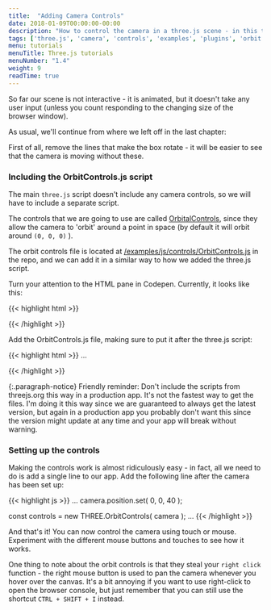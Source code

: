 ```yaml
---
title:  "Adding Camera Controls"
date: 2018-01-09T00:00:00-00:00
description: "How to control the camera in a three.js scene - in this tutorial we'll use a ready made plugin called OrbitControls to rotate our camera around the scene"
tags: ['three.js', 'camera', 'controls', 'examples', 'plugins', 'orbit controls']
menu: tutorials
menuTitle: Three.js tutorials
menuNumber: "1.4"
weight: 9
readTime: true
---
```


So far our scene is not interactive - it is animated, but it doesn't take any user input (unless you count responding to the changing size of the browser window).

As usual, we'll continue from where we left off in the last chapter:

<p data-height="400" data-theme-id="0" data-slug-hash="YYGEJV" data-default-tab="result" class='codepen'></p>
<script async="async" src="//codepen.io/assets/embed/ei.js"></script>

First of all, remove the lines that make the box rotate - it will be easier to see that the camera is moving without these.

### Including the OrbitControls.js script

The main `three.js` script doesn't include any camera controls, so we will have to include a separate script.

The controls that we are going to use are called [OrbitalControls](https://threejs.org/docs/#examples/controls/OrbitControls), since they allow the camera to 'orbit' around a point in space (by default it will orbit around `(0, 0, 0)` ).

The orbit controls file is located at [/examples/js/controls/OrbitControls.js](https://github.com/mrdoob/three.js/blob/dev/examples/js/controls/OrbitControls.js) in the repo, and we can add it in a similar way to how we added the three.js script.

Turn your attention to the HTML pane in Codepen. Currently, it looks like this:

{{< highlight html >}}
<!--

Include the main three.js script.

This means that the global variable THREE will be available for use to use
-->

<script src="https://threejs.org/build/three.js"></script>
{{< /highlight >}}

Add the OrbitControls.js file, making sure to put it after the three.js script:

{{< highlight html >}}
...
<script src="https://threejs.org/build/three.js"></script>

<!--

Include the OrbitControls script.

Note that this must be included AFTER the three.js script as it
needs to use the global THREE variable
-->

<script src="https://threejs.org/examples/js/controls/OrbitControls.js"></script>
{{< /highlight >}}

{:.paragraph-notice}
Friendly reminder: Don't include the scripts from threejs.org this way in a production app. It's not the fastest way to get the files. I'm doing it this way since we are guaranteed to always get the latest version, but again in a production app you probably don't want this since the version might update at any time and your app will break without warning.

### Setting up the controls

Making the controls work is almost ridiculously easy - in fact, all we need to do is add a single line to our app. Add the following line after the camera has been set up:

{{< highlight js >}}
...
  camera.position.set( 0, 0, 40 );

  const controls = new THREE.OrbitControls( camera );
...
{{< /highlight >}}

And that's it! You can now control the camera using touch or mouse. Experiment with the different mouse buttons and touches to see how it works.

One thing to note about the orbit controls is that they steal your `right click` function - the right mouse button is used to pan the camera whenever you hover over the canvas. It's a bit annoying if you want to use right-click to open the browser console, but just remember that you can still use the shortcut `CTRL + SHIFT + I` instead.

<p data-height="400" data-theme-id="0" data-slug-hash="eydKyM" data-default-tab="result" class='codepen'></p>
<script async="async" src="//codepen.io/assets/embed/ei.js"></script>